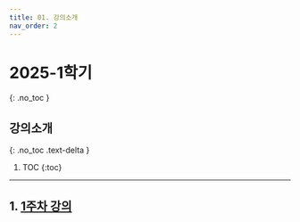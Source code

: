 ```yaml
---
title: 01. 강의소개
nav_order: 2
---
```


# 2025-1학기
{: .no_toc }


## 강의소개
{: .no_toc .text-delta }

1. TOC
{:toc}

---


## 1. [1주차 강의](/docs/chapter1)
